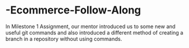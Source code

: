 # -Ecommerce-Follow-Along

In Milestone 1  Assignment, our mentor introduced us to some new and useful git commands and also introduced a different method of creating a branch in a repository without using commands. 